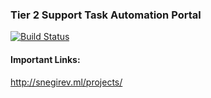 ### Tier 2 Support Task Automation Portal

[![Build Status](https://travis-ci.org/lenchevsky/T2-Portal.svg?branch=open-source)](https://travis-ci.org/lenchevsky/T2-Portal)

#### Important Links:
http://snegirev.ml/projects/
